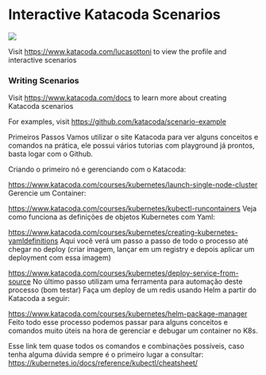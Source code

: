 # Interactive Katacoda Scenarios

[![](http://shields.katacoda.com/katacoda/lucasottoni/count.svg)](https://www.katacoda.com/lucasottoni "Get your profile on Katacoda.com")

Visit https://www.katacoda.com/lucasottoni to view the profile and interactive scenarios

### Writing Scenarios
Visit https://www.katacoda.com/docs to learn more about creating Katacoda scenarios

For examples, visit https://github.com/katacoda/scenario-example


Primeiros Passos
Vamos utilizar o site Katacoda para ver alguns conceitos e comandos na prática, ele possui vários tutorias com playground já prontos, basta logar com o Github.

Criando o primeiro nó e gerenciando com o Katacoda:

https://www.katacoda.com/courses/kubernetes/launch-single-node-cluster
Gerencie um Container:

https://www.katacoda.com/courses/kubernetes/kubectl-runcontainers
Veja como funciona as definições de objetos Kubernetes com Yaml:

https://www.katacoda.com/courses/kubernetes/creating-kubernetes-yamldefinitions
Aqui você verá um passo a passo de todo o processo até chegar no deploy (criar imagem, lançar em um registry e depois aplicar um deployment com essa imagem)

https://www.katacoda.com/courses/kubernetes/deploy-service-from-source
No último passo utilizam uma ferramenta para automação deste processo (bom testar)
Faça um deploy de um redis usando Helm a partir do Katacoda a seguir:

https://www.katacoda.com/courses/kubernetes/helm-package-manager
Feito todo esse processo podemos passar para alguns conceitos e comandos muito úteis na hora de gerenciar e debugar um container no K8s.

Esse link tem quase todos os comandos e combinações possíveis, caso tenha alguma dúvida sempre é o primeiro lugar a consultar: https://kubernetes.io/docs/reference/kubectl/cheatsheet/

